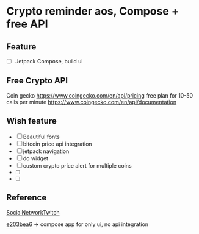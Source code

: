 # Crypto reminder aos, Compose + free API

## Feature
- [ ] Jetpack Compose, build ui

## Free Crypto API

Coin gecko
https://www.coingecko.com/en/api/pricing
free plan for 10-50 calls per minute
https://www.coingecko.com/en/api/documentation

## Wish feature
- [ ] Beautiful fonts
- [ ] bitcoin price api integration
- [ ] jetpack navigation
- [ ] do widget
- [ ] custom crypto price alert for multiple coins
- [ ] 
- [ ] 

## Reference
[SocialNetworkTwitch](https://github.com/philipplackner/SocialNetworkTwitch)

[e203bea6](https://github.com/philipplackner/SocialNetworkTwitch/tree/e203bea6) -> compose app for only ui, no api integration